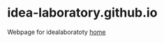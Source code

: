 # idea-laboratory.github.io
Webpage for idealaboratoty
[home](https://idea-laboratory.github.io/index.html)
